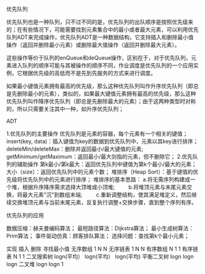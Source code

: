 优先队列

优先队列也是一种队列，只不过不同的是，优先队列的出队顺序是按照优先级来的；在有些情况下，可能需要找到元素集合中的最小或者最大元素，可以利用优先队列ADT来完成操作，优先队列ADT是一种数据结构，它支持插入和删除最小值操作（返回并删除最小元素）或删除最大值操作（返回并删除最大元素）。

这些操作等价于队列的enQueue和deQueue操作，区别在于，对于优先队列，元素进入队列的顺序可能与其被操作的顺序不同，作业调度是优先队列的一个应用实例，它根据优先级的高低而不是先到先服务的方式来进行调度。

如果最小键值元素拥有最高的优先级，那么这种优先队列叫作升序优先队列（即总是先删除最小的元素），类似的，如果最大键值元素拥有最高的优先级，那么这种优先队列叫作降序优先队列（即总是先删除最大的元素）；由于这两种类型时对称的，所以只需要关注其中一种，如升序优先队列；


ADT

1.优先队列的主要操作
优先队列是元素的容器，每个元素有一个相关的键值；
    insert(key, data)：插入键值为key的数据到优先队列中，元素以其key进行排序；
    deleteMin/deleteMax：删除并返回最小/最大键值的元素;
    getMinimum/getMaximum：返回最小/最大剑指的元素，但不删除它；
2.优先队列的辅助操作
    第k最小/第k最大：返回优先队列中键值为第k个最小/最大的元素；
    大小（size）：返回优先队列中的元素个数；
    堆排序（Heap Sort）：基于键值的优先级将优先队列中的元素进行排序；
    堆排序的基本思路：
        a.将无需序列构建成一个堆，根据升序降序需求选择大顶堆或小顶堆;
　　        b.将堆顶元素与末尾元素交换，将最大元素"沉"到数组末端;
　　        c.重新调整结构，使其满足堆定义，然后继续交换堆顶元素与当前末尾元素，反复执行调整+交换步骤，直到整个序列有序。

优先队列的应用

数据压缩：赫夫曼编码算法；
最短路径算法：Dijkstra算法；
最小生成树算法：Prim算法；
事件驱动仿真：顾客排队算法；
选择问题：查找第k个最小元素；

实现                  插入              删除             寻找最小值
无序数组            1                   N                       N
无序链表            1                   N                       N
有序数组            N                   1                       1
有序链表            N                   1                       1
二叉搜索树    logn(平均）    logn(平均）    logn(平均)
平衡二叉树    logn               logn                    logn
二叉堆           logn               logn                       1











